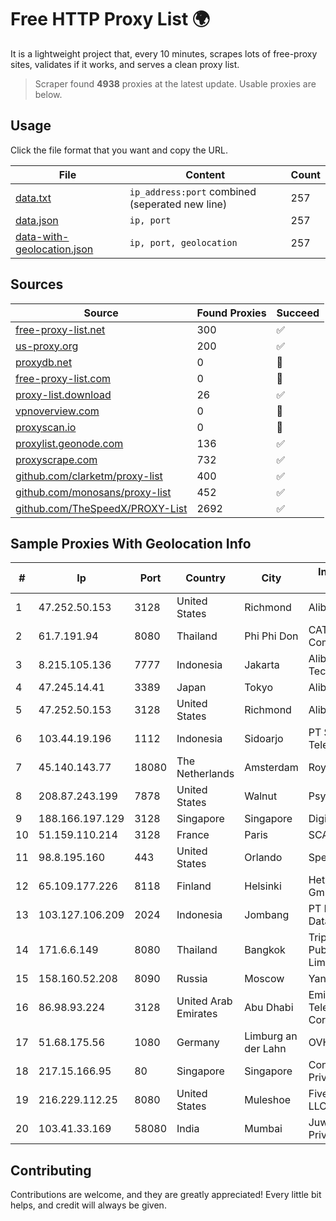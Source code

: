 
# Free HTTP Proxy List 🌍

It is a lightweight project that, every 10 minutes, scrapes lots of free-proxy sites, validates if it works, and serves a clean proxy list.


> Scraper found **4938** proxies at the latest update. Usable proxies are below.

## Usage

Click the file format that you want and copy the URL.


|File|Content|Count|
|----|-------|-----|
|[data.txt](https://raw.githubusercontent.com/themiralay/Proxy-List-World/master/data.txt)|`ip_address:port` combined (seperated new line)|257|
|[data.json](https://raw.githubusercontent.com/themiralay/Proxy-List-World/master/data.json)|`ip, port`|257|
|[data-with-geolocation.json](https://raw.githubusercontent.com/themiralay/Proxy-List-World/master/data-with-geolocation.json)|`ip, port, geolocation`|257|

## Sources

|Source|Found Proxies|Succeed|
|------|-------------|-------|
|[free-proxy-list.net](https://free-proxy-list.net)|300|✅|
|[us-proxy.org](https://www.us-proxy.org)|200|✅|
|[proxydb.net](http://proxydb.net)|0|🚫|
|[free-proxy-list.com](https://free-proxy-list.com/?page=&port=&type%5B%5D=http&type%5B%5D=https&up_time=0&search=Search)|0|🚫|
|[proxy-list.download](https://www.proxy-list.download/HTTP)|26|✅|
|[vpnoverview.com](https://vpnoverview.com/privacy/anonymous-browsing/free-proxy-servers)|0|🚫|
|[proxyscan.io](https://www.proxyscan.io)|0|🚫|
|[proxylist.geonode.com](https://proxylist.geonode.com/api/proxy-list?limit=300&page=1&sort_by=lastChecked&sort_type=desc&protocols=http,https)|136|✅|
|[proxyscrape.com](https://api.proxyscrape.com/v2/?request=displayproxies&protocol=http&timeout=10000&country=all&ssl=all&anonymity=all)|732|✅|
|[github.com/clarketm/proxy-list](https://raw.githubusercontent.com/clarketm/proxy-list/master/proxy-list-raw.txt)|400|✅|
|[github.com/monosans/proxy-list](https://raw.githubusercontent.com/monosans/proxy-list/main/proxies/http.txt)|452|✅|
|[github.com/TheSpeedX/PROXY-List](https://raw.githubusercontent.com/TheSpeedX/PROXY-List/master/http.txt)|2692|✅|


## Sample Proxies With Geolocation Info

|#|Ip|Port|Country|City|Internet Service Provider|
|-|--|----|-------|----|-------------------------|
|1|47.252.50.153|3128|United States|Richmond|Alibaba Cloud LLC|
|2|61.7.191.94|8080|Thailand|Phi Phi Don|CAT Telecom Public Company Limited|
|3|8.215.105.136|7777|Indonesia|Jakarta|Alibaba (US) Technology Co., Ltd.|
|4|47.245.14.41|3389|Japan|Tokyo|Alibaba Cloud LLC|
|5|47.252.50.153|3128|United States|Richmond|Alibaba Cloud LLC|
|6|103.44.19.196|1112|Indonesia|Sidoarjo|PT Sarana Intimedia Telematika|
|7|45.140.143.77|18080|The Netherlands|Amsterdam|RoyaleHosting BV|
|8|208.87.243.199|7878|United States|Walnut|Psychz Networks|
|9|188.166.197.129|3128|Singapore|Singapore|DigitalOcean, LLC|
|10|51.159.110.214|3128|France|Paris|SCALEWAY|
|11|98.8.195.160|443|United States|Orlando|Spectrum|
|12|65.109.177.226|8118|Finland|Helsinki|Hetzner Online GmbH|
|13|103.127.106.209|2024|Indonesia|Jombang|PT Media Inovasi Data Indonesia|
|14|171.6.6.149|8080|Thailand|Bangkok|Triple T Broadband Public Company Limited|
|15|158.160.52.208|8090|Russia|Moscow|Yandex.Cloud LLC|
|16|86.98.93.224|3128|United Arab Emirates|Abu Dhabi|Emirates Telecommunications Corporation|
|17|51.68.175.56|1080|Germany|Limburg an der Lahn|OVH SAS|
|18|217.15.166.95|80|Singapore|Singapore|Contabo Asia Private Limited|
|19|216.229.112.25|8080|United States|Muleshoe|Five Area Systems, LLC|
|20|103.41.33.169|58080|India|Mumbai|Juweriyah Networks Private Limited|



## Contributing

Contributions are welcome, and they are greatly appreciated! Every
little bit helps, and credit will always be given.

